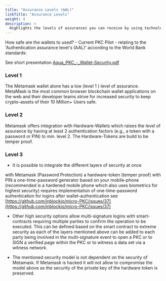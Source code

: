```yaml
---
title: "Assurance Levels (AAL)"
linkTitle: "Assurance Levels"
weight: 4
description: >
  Highlights the levels of assurances you can receive by using technology provided in the Aqua reference implementation. 
---
```


How safe are the wallets to used? - Current PKC Pilot - relating to the
'Authentication assurance level's (AAL)' according to the World Bank
standards:

See short presentation [Aqua_PKC_-_Wallet-Security.pdf](https://github.com/inblockio/aqua-docs/files/7885411/Aqua_PKC_-_Wallet-Security.pdf)

### Level 1

The Metamask wallet alone has a low (level 1 ) level of assurance.
MetaMask is the most common browser blockchain wallet applications on
the web and their developer teams strive for increased security to keep
crypto-assets of their 10 Million+ Users safe.

### Level 2

Metamask offers integration with Hardware-Wallets which raises the level
of assurance by having at least 2 authentication factors (e.g., a token
with a password or PIN) to min. level 2. The Hardware-Tokens are build
to be temper proof.

### Level 3

-   It is possible to integrate the different layers of security at once

with Metamask (Password Protection) a hardware-token (temper proof) with
PIN a one-time-password generator based on your mobile-phone
(recommended is a hardened mobile phone which also uses biometrics for
highest security) requires implementation of one-time-password
authentication for logins after wallet-authentication see
[https://github.com/inblockio/micro-PKC/issues/37](https://github.com/inblockio/micro-PKC/issues/37)

-   Other high security options allow multi-signature logins with
    smart-contracts requiring multiple parties to confirm the operation
    to be executed. This can be defined based on the smart contract to
    extreme security as each of the layers mentioned above can be added
    to each party being involved in the multi-signature event to open a
    PKC or to SIGN a verified page within the PKC or to witness a data
    set via a witness network.

-   The mentioned security model is not dependent on the security of
    Metamask. If Metamask is hacked it will not allow to compromise the
    model above as the security of the private key of the hardware token
    is preserved.
